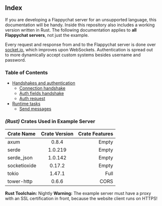 ## Index

If you are developing a Flappychat server for an unsupported language, this documentation will be handy. Inside this repository also includes a working version written in Rust. The following documentation applies to **all Flappychat servers**, not just the example.

Every request and response from and to the Flappychat server is done over [socket.io](https://socket.io), which improves upon WebSockets. Authentication is spread out to more dynamically accept custom systems besides username and password.

### Table of Contents

- [Handshakes and authentication](handshakes-and-authentication/index.md)
    - [Connection handshake](handshakes-and-authentication/connection.md)
    - [Auth fields handshake](handshakes-and-authentication/get-auth-fields.md)
    - [Auth request](handshakes-and-authentication/auth-request.md)
- [Runtime tasks](runtime-tasks/index.md)
    - [Send messages](runtime-tasks/send-messages.md)

### *(Rust)* Crates Used in Example Server

| Crate Name   | Crate Version | Crate Features |
| :----------- | :-----------: | -------------: |
| axum         | 0.8.4         | Empty          |
| serde        | 1.0.219       | Empty          |
| serde_json   | 1.0.142       | Empty          |
| socketioxide | 0.17.2        | Empty          |
| tokio        | 1.47.1        | Full           |
| tower-http   | 0.6.6         | CORS           |

**Rust Toolchain:** Nightly
**Warning:** The example server must have a proxy with an SSL certification in front, because the website client runs on HTTPS!
